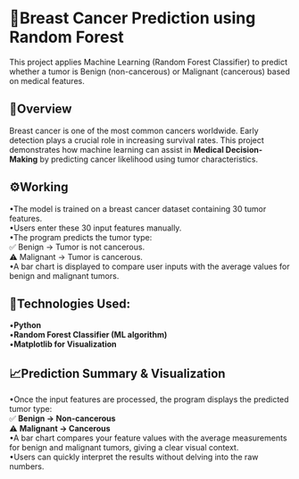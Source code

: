 # 🧬Breast Cancer Prediction using Random Forest

This project applies Machine Learning (Random Forest Classifier) to predict whether a tumor is Benign (non-cancerous) or Malignant (cancerous) based on medical features.  
 
## 📌Overview

Breast cancer is one of the most common cancers worldwide. Early detection plays a crucial role in increasing survival rates. This project demonstrates how machine learning can assist in **Medical Decision-Making** by predicting cancer likelihood using tumor characteristics.  

## ⚙️Working

•The model is trained on a breast cancer dataset containing 30 tumor features.  
•Users enter these 30 input features manually.  
•The program predicts the tumor type:  
   ✅ Benign → Tumor is not cancerous.  
   ⚠️ Malignant → Tumor is cancerous.  
•A bar chart is displayed to compare user inputs with the average values for benign and malignant tumors.  

## 🚀Technologies Used:  

•**Python**  
•**Random Forest Classifier (ML algorithm)**  
•**Matplotlib for Visualization**  

## 📈Prediction Summary & Visualization

•Once the input features are processed, the program displays the predicted tumor type:  
   ✅ **Benign → Non-cancerous**  
   ⚠️ **Malignant → Cancerous**  
•A bar chart compares your feature values with the average measurements for benign and malignant tumors, giving a clear visual context.  
•Users can quickly interpret the results without delving into the raw numbers.  


